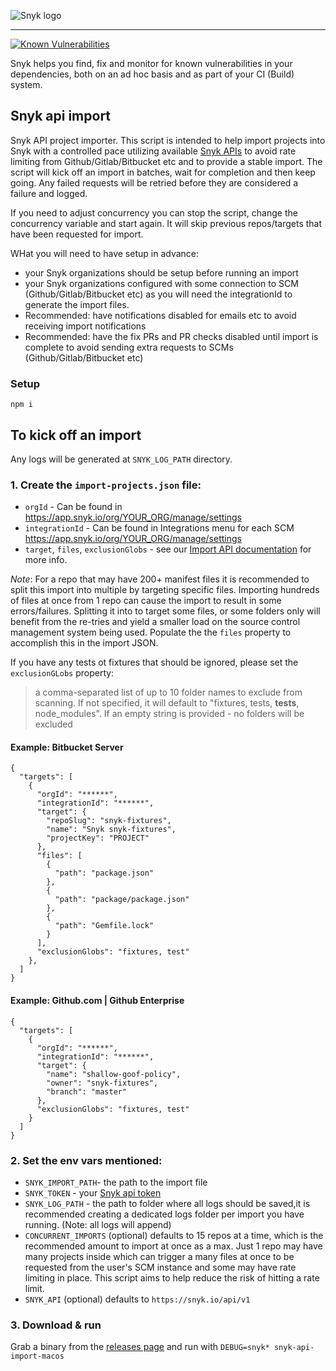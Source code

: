 ![Snyk logo](https://snyk.io/style/asset/logo/snyk-print.svg)

***

[![Known Vulnerabilities](https://snyk.io/test/github/snyk-tech-services/snyk-api-import/badge.svg)](https://snyk.io/test/github/snyk/snyk-api-import)

Snyk helps you find, fix and monitor for known vulnerabilities in your dependencies, both on an ad hoc basis and as part of your CI (Build) system.

## Snyk api import
Snyk API project importer. This script is intended to help import projects into Snyk with a controlled pace utilizing available [Snyk APIs](https://snyk.docs.apiary.io/) to avoid rate limiting from Github/Gitlab/Bitbucket etc and to provide a stable import. The script will kick off an import in batches, wait for completion and then keep going. Any failed requests will be retried before they are considered a failure and logged.

If you need to adjust concurrency you can stop the script, change the concurrency variable and start again. It will skip previous repos/targets that have been requested for import.

WHat you will need to have setup in advance:

- your Snyk organizations should be setup before running an import
- your Snyk organizations configured with some connection to SCM (Github/Gitlab/Bitbucket etc) as you will need the integrationId to generate the import files.
- Recommended: have notifications disabled for emails etc to avoid receiving import notifications
- Recommended: have the fix PRs and PR checks disabled until import is complete to avoid sending extra requests to SCMs (Github/Gitlab/Bitbucket etc)



### Setup
`npm i`

## To kick off an import
Any logs will be generated at `SNYK_LOG_PATH` directory.

### 1. Create the `import-projects.json` file:
  - `orgId` - Can be found in https://app.snyk.io/org/YOUR_ORG/manage/settings
  - `integrationId` - Can be found in Integrations menu for each SCM https://app.snyk.io/org/YOUR_ORG/manage/settings
  - `target`, `files`, `exclusionGlobs` - see our [Import API documentation](https://snyk.docs.apiary.io/#reference/integrations/import-projects/import) for more info.

  *Note*: For a repo that may have 200+ manifest files it is recommended to split this import into multiple by targeting specific files. Importing hundreds of files at once from 1 repo can cause the import to result in some errors/failures. Splitting it into to target some files, or some folders only will benefit from the re-tries and yield a smaller load on the source control management system being used. Populate the the `files` property to accomplish this in the import JSON.

  If you have any tests ot fixtures that should be ignored, please set the `exclusionGLobs` property:
  > a comma-separated list of up to 10 folder names to exclude from scanning. If not specified, it will default to "fixtures, tests, __tests__, node_modules". If an empty string is provided - no folders will be excluded


#### Example:  Bitbucket Server

```
{
  "targets": [
    {
      "orgId": "******",
      "integrationId": "******",
      "target": {
        "repoSlug": "snyk-fixtures",
        "name": "Snyk snyk-fixtures",
        "projectKey": "PROJECT"
      },
      "files": [
        {
          "path": "package.json"
        },
        {
          "path": "package/package.json"
        },
        {
          "path": "Gemfile.lock"
        }
      ],
      "exclusionGlobs": "fixtures, test"
    },
  ]
}
```

#### Example: Github.com | Github Enterprise
```
{
  "targets": [
    {
      "orgId": "******",
      "integrationId": "******",
      "target": {
        "name": "shallow-goof-policy",
        "owner": "snyk-fixtures",
        "branch": "master"
      },
      "exclusionGlobs": "fixtures, test"
    }
  ]
}
```
### 2. Set the env vars mentioned:
  - `SNYK_IMPORT_PATH`- the path to the import file
  - `SNYK_TOKEN` - your [Snyk api token](https://app.snyk.io/account)
  - `SNYK_LOG_PATH` - the path to folder where all logs should be saved,it is recommended creating a dedicated logs folder per import you have running. (Note: all logs will append)
  - `CONCURRENT_IMPORTS` (optional) defaults to 15 repos at a time, which is the recommended amount to import at once as a max.  Just 1 repo may have many projects inside which can trigger a many files at once to be requested from the user's SCM instance and some may have rate limiting in place. This script aims to help reduce the risk of hitting a rate limit.
  - `SNYK_API` (optional) defaults to `https://snyk.io/api/v1`

### 3. Download & run
Grab a binary from the [releases page](https://github.com/snyk-tech-services/snyk-api-import/releases) and run with `DEBUG=snyk* snyk-api-import-macos`
